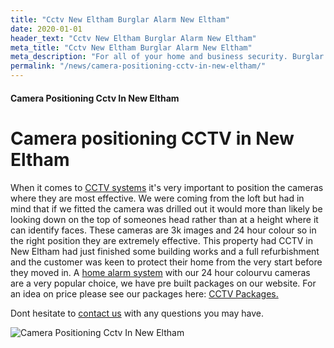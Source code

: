 ```yaml
---
title: "Cctv New Eltham Burglar Alarm New Eltham"
date: 2020-01-01
header_text: "Cctv New Eltham Burglar Alarm New Eltham"
meta_title: "Cctv New Eltham Burglar Alarm New Eltham"
meta_description: "For all of your home and business security. Burglar Alarm Servicing, Burglar Alarm Installation, Alarm Battery and CCTV in New Eltham. Call 020 8302 4065"
permalink: "/news/camera-positioning-cctv-in-new-eltham/"
---
```


#### Camera Positioning Cctv In New Eltham

# Camera positioning CCTV in New Eltham

When it comes to [CCTV systems](/categories/cctv/) it\'s very important to position the cameras where they are most effective. We were coming from the loft but had in mind that if we fitted the camera was drilled out it would more than likely be looking down on the top of someones head rather than at a height where it can identify faces. These cameras are 3k images and 24 hour colour so in the right position they are extremely effective. This property had CCTV in New Eltham had just finished some building works and a full refurbishment and the customer was keen to protect their home from the very start before they moved in. A [home alarm system](/categories/burglar-alarms/) with our 24 hour colourvu cameras are a very popular choice, we have pre built packages on our website. For an idea on price please see our packages here: [CCTV Packages.](/categories/cctv/)

Dont hesitate to [contact us](/contact/) with any questions you may have.

![Camera Positioning Cctv In New Eltham](https://res.cloudinary.com/kbs/image/upload/dstvsro04zxcx1fukp2l.jpg)
